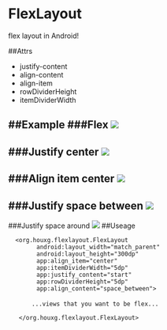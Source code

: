 # FlexLayout
flex layout in Android!

##Attrs
- justify-content
- align-content
- align-item
- rowDividerHeight
- itemDividerWidth

##Example
###Flex
![](https://raw.githubusercontent.com/houxg/ScreenShot/master/FlexLayout/flex.jpg)
---
###Justify center
![](https://raw.githubusercontent.com/houxg/ScreenShot/master/FlexLayout/justify_center.jpg)
---
###Align item center
![](https://raw.githubusercontent.com/houxg/ScreenShot/master/FlexLayout/align_item_center.jpg)
---
###Justify space between
![](https://raw.githubusercontent.com/houxg/ScreenShot/master/FlexLayout/justify_space_between.jpg)
---
###Justify space around
![](https://raw.githubusercontent.com/houxg/ScreenShot/master/FlexLayout/justify_space_around.jpg)
##Useage
```
  <org.houxg.flexlayout.FlexLayout
        android:layout_width="match_parent"
        android:layout_height="300dp"
        app:align_item="center"
        app:itemDividerWidth="5dp"
        app:justify_content="start"
        app:rowDividerHeight="5dp"
        app:align_content="space_between">

　　　　...views that you want to be flex...

   </org.houxg.flexlayout.FlexLayout>
```
